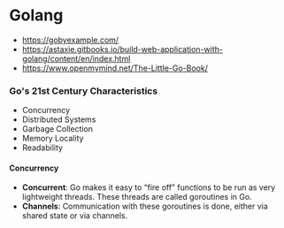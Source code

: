 # Golang

* https://gobyexample.com/
* https://astaxie.gitbooks.io/build-web-application-with-golang/content/en/index.html
* https://www.openmymind.net/The-Little-Go-Book/

### Go's 21st Century Characteristics
* Concurrency
* Distributed Systems
* Garbage Collection
* Memory Locality
* Readability

#### Concurrency
* **Concurrent**:
Go makes it easy to “fire off” functions to be run as very lightweight threads. These threads are called goroutines in Go.
* **Channels**: Communication with these goroutines is done, either via shared state or via channels.
